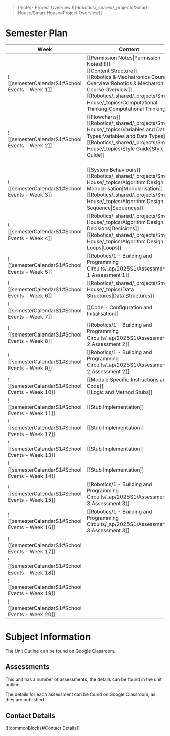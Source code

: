 
> [!note]- Project Overview
> ![[Robotics/_shared/_projects/Smart House/Smart House#Project Overview]]


# Semester Plan


| Week                                            | Content                                                                                                                                                                                                                                                             | Submissions                                                                                          |
| ----------------------------------------------- | ------------------------------------------------------------------------------------------------------------------------------------------------------------------------------------------------------------------------------------------------------------------- | ---------------------------------------------------------------------------------------------------- |
| ![[semesterCalendarS1#School Events - Week 1]]  | [[Permission Notes\|Permission Notes!!!!]]<br>[[Content Structure]]<br>[[Robotics & Mechatronics Course Overview\|Robotics & Mechatronics Course Overview]]<br>[[Robotics/_shared/_projects/Smart House/_topics/Computational Thinking\|Computational Thinking]]<br> |                                                                                                      |
| ![[semesterCalendarS1#School Events - Week 2]]  | [[Flowcharts]]<br>[[Robotics/_shared/_projects/Smart House/_topics/Variables and Data Types\|Variables and Data Types]]<br>[[Robotics/_shared/_projects/Smart House/_topics/Style Guide\|Style Guide]]<br><br>                                                      |                                                                                                      |
| ![[semesterCalendarS1#School Events - Week 3]]  | [[System Behaviours]]<br>[[Robotics/_shared/_projects/Smart House/_topics/Algorithm Design - Modularisation\|Modularisation]]<br>[[Robotics/_shared/_projects/Smart House/_topics/Algorithm Design - Sequence\|Sequences]]                                          |                                                                                                      |
| ![[semesterCalendarS1#School Events - Week 4]]  | [[Robotics/_shared/_projects/Smart House/_topics/Algorithm Design - Decisions\|Decisions]]<br>[[Robotics/_shared/_projects/Smart House/_topics/Algorithm Design - Loops\|Loops]]                                                                                    |                                                                                                      |
| ![[semesterCalendarS1#School Events - Week 5]]  | [[Robotics/1 - Building and Programming Circuits/_ap/2025S1/Assessment 1\|Assessment 1]]                                                                                                                                                                            | [[Robotics/1 - Building and Programming Circuits/_ap/2025S1/Assessment 1\|Assessment 1 Due Friday]]  |
| ![[semesterCalendarS1#School Events - Week 6]]  | [[Robotics/_shared/_projects/Smart House/_topics/Data Structures\|Data Structures]]                                                                                                                                                                                 |                                                                                                      |
| ![[semesterCalendarS1#School Events - Week 7]]  | [[Code - Configuration and Initialisation]]<br>                                                                                                                                                                                                                     |                                                                                                      |
| ![[semesterCalendarS1#School Events - Week 8]]  | [[Robotics/1 - Building and Programming Circuits/_ap/2025S1/Assessment 2\|Assessment 2]]                                                                                                                                                                            |                                                                                                      |
| ![[semesterCalendarS1#School Events - Week 9]]  | [[Robotics/1 - Building and Programming Circuits/_ap/2025S1/Assessment 2\|Assessment 2]]                                                                                                                                                                            | [[Robotics/1 - Building and Programming Circuits/_ap/2025S1/Assessment 2\|Assessment 2 Due Friday]]  |
| ![[semesterCalendarS1#School Events - Week 10]] | [[Module Specific Instructions and Code]]<br>[[Logic and Method Stubs]]                                                                                                                                                                                             |                                                                                                      |
| ![[semesterCalendarS1#School Events - Week 11]] | [[Stub Implementation]]                                                                                                                                                                                                                                             |                                                                                                      |
| ![[semesterCalendarS1#School Events - Week 12]] | [[Stub Implementation]]                                                                                                                                                                                                                                             |                                                                                                      |
| ![[semesterCalendarS1#School Events - Week 13]] | [[Stub Implementation]]                                                                                                                                                                                                                                             |                                                                                                      |
| ![[semesterCalendarS1#School Events - Week 14]] | [[Stub Implementation]]                                                                                                                                                                                                                                             |                                                                                                      |
| ![[semesterCalendarS1#School Events - Week 15]] | [[Robotics/1 - Building and Programming Circuits/_ap/2025S1/Assessment 3\|Assessment 3]]                                                                                                                                                                            |                                                                                                      |
| ![[semesterCalendarS1#School Events - Week 16]] | [[Robotics/1 - Building and Programming Circuits/_ap/2025S1/Assessment 3\|Assessment 3]]                                                                                                                                                                            | [[Robotics/1 - Building and Programming Circuits/_ap/2025S1/Assessment 3\|Assessment 3 Due Friday ]] |
| ![[semesterCalendarS1#School Events - Week 17]] |                                                                                                                                                                                                                                                                     |                                                                                                      |
| ![[semesterCalendarS1#School Events - Week 18]] |                                                                                                                                                                                                                                                                     |                                                                                                      |
| ![[semesterCalendarS1#School Events - Week 19]] |                                                                                                                                                                                                                                                                     |                                                                                                      |
| ![[semesterCalendarS1#School Events - Week 20]] |                                                                                                                                                                                                                                                                     |                                                                                                      |

# Subject Information

The Unit Outline can be found on Google Classroom.

## Assessments

This unit has a number of assessments, the details can be found in the unit outline.

The details for each assessment can be found on Google Classroom, as they are published.

## Contact Details

![[commonBlocks#Contact Details]]
